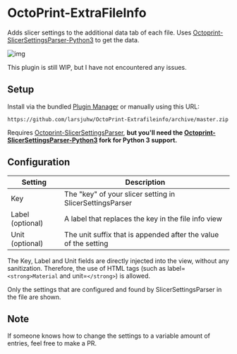 # OctoPrint-ExtraFileInfo
Adds slicer settings to the additional data tab of each file. Uses [Octoprint-SlicerSettingsParser-Python3](https://github.com/Rob4226/OctoPrint-SlicerSettingsParser-Python3) to get the data.

![img](https://user-images.githubusercontent.com/39745476/166110980-ca65be31-cba5-4fcd-aba4-c384fdc39366.png)

This plugin is still WIP, but I have not encountered any issues.

## Setup

Install via the bundled [Plugin Manager](https://docs.octoprint.org/en/master/bundledplugins/pluginmanager.html)
or manually using this URL:

    https://github.com/larsjuhw/OctoPrint-Extrafileinfo/archive/master.zip

Requires [Octoprint-SlicerSettingsParser](https://github.com/tjjfvi/OctoPrint-SlicerSettingsParser), **but you'll need the [Octoprint-SlicerSettingsParser-Python3](https://github.com/Rob4226/OctoPrint-SlicerSettingsParser-Python3) fork for Python 3 support.**


## Configuration


| **Setting**      	| **Description**                                                 	|
|------------------	|-----------------------------------------------------------------	|
| Key              	| The "key" of your slicer setting in SlicerSettingsParser        	|
| Label (optional) 	| A label that replaces the key in the file info view             	|
| Unit (optional)  	| The unit suffix that is appended after the value of the setting 	|

The Key, Label and Unit fields are directly injected into the view, without any sanitization. Therefore, the use of HTML tags (such as label=`<strong>Material` and unit=`</strong>`) is allowed.

Only the settings that are configured and found by SlicerSettingsParser in the file are shown.


## Note
If someone knows how to change the settings to a variable amount of entries, feel free to make a PR.
